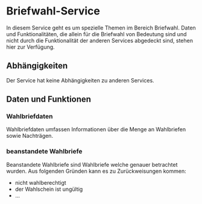 # Briefwahl-Service

In diesem Service geht es um spezielle Themen im Bereich Briefwahl. Daten und Funktionalitäten,
die allein für die Briefwahl von Bedeutung sind und nicht durch die Funktionalität der anderen Services abgedeckt sind,
stehen hier zur Verfügung.

## Abhängigkeiten

Der Service hat keine Abhängigkeiten zu anderen Services.

## Daten und Funktionen

### Wahlbriefdaten

Wahlbriefdaten umfassen Informationen über die Menge an Wahlbriefen sowie Nachträgen.

### beanstandete Wahlbriefe

Beanstandete Wahlbriefe sind Wahlbriefe welche genauer betrachtet wurden. Aus folgenden Gründen kann es zu Zurückweisungen kommen:
- nicht wahlberechtigt
- der Wahlschein ist ungültig
- ...